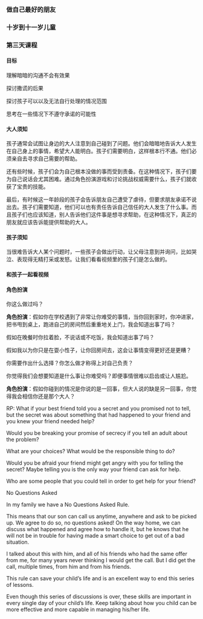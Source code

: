 ### 做自己最好的朋友

### 十岁到十一岁儿童

### 第三天课程

#### 目标

理解暗暗的沟通不会有效果

探讨撒谎的后果

探讨孩子可以以及无法自行处理的情况范围

思考在一些情况下不遵守承诺的可能性

#### 大人须知

孩子通常会试图让身边的大人注意到自己碰到了问题。他们会暗暗地告诉大人发生在自己身上的事情，希望大人能明白。孩子们需要明白，这样根本行不通。他们必须亲自去寻求自己需要的帮助。

还有些时候，孩子们会为自己根本没做的事而受到责备。在这种情况下，孩子们要为自己说话会尤其困难。通过角色扮演游戏和讨论挑战权威需要什么，孩子们就收获了宝贵的技能。

最后，有时候这一年龄段的孩子会告诉朋友自己遭受了虐待，但要求朋友承诺不说出去。孩子们需要知道，他们可以也有责任告诉自己信任的大人发生了什么事。而且孩子们也应该知道，别人告诉他们这件事是想寻求帮助，在这种情况下，真正的朋友就应该告诉能提供帮助的大人。

#### 孩子须知

当很难告诉大人某个问题时，一些孩子会做出行动，让父母注意到并询问，比如哭泣、表现得无精打采或发怒。让我们看看视频里的孩子们是怎么做的。

#### 和孩子一起看视频

#### 角色扮演

你这么做过吗？

**角色扮演**：假如你在学校遇到了非常让你难受的事情，当你回到家时，你冲进家，把书甩到桌上，跑进自己的房间然后重重地关上门，我会知道出事了吗？

假如在晚餐时你拉着脸，不说话或不吃饭，我会知道出事了吗？

假如我以为你只是在耍小性子，让你回房间去，这会让事情变得更好还是更糟？

你需要作出什么选择？你怎么做才称得上对自己负责？

你觉得我们会想要知道是什么事让你难受吗？即便事情很难以启齿或让人尴尬。

**角色扮演**：假如你碰到的情况是你说的是一回事，但大人说的缺是另一回事，你觉得我会相信你还是那个大人？

RP: What if your best friend told you a secret and you promised not to tell, but the secret was about something that had happened to your friend and you knew your friend needed help?

Would you be breaking your promise of secrecy if you tell an adult about the problem?

What are your choices? What would be the responsible thing to do?

Would you be afraid your friend might get angry with you for telling the secret? Maybe telling you is the only way your friend can ask for help.

Who are some people that you could tell in order to get help for your friend?

No Questions Asked

In my family we have a No Questions Asked Rule.

This means that our son can call us anytime, anywhere and ask to be picked up. We agree to do so, no questions asked! On the way home, we can discuss what happened and agree how to handle it, but he knows that he will not be in trouble for having made a smart choice to get out of a bad situation.

I talked about this with him, and all of his friends who had the same offer from me, for many years never thinking I would get the call. But I did get the call, multiple times, from him and from his friends.

This rule can save your child’s life and is an excellent way to end this series of lessons.

Even though this series of discussions is over, these skills are important in every single day of your child’s life. Keep talking about how you child can be more effective and more capable in managing his/her life.





